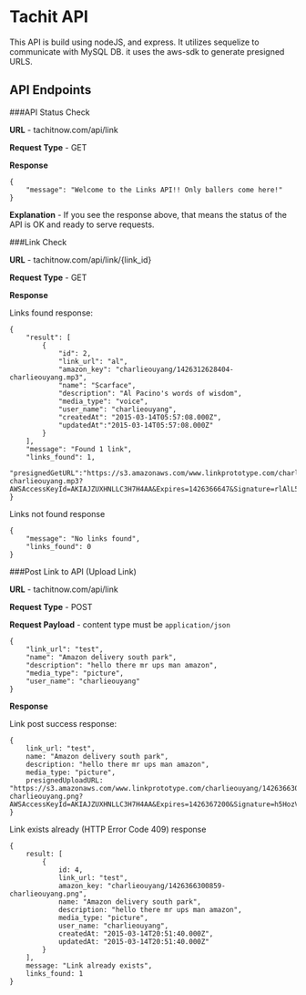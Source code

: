 # Tachit API

This API is build using nodeJS, and express. It utilizes sequelize to communicate with MySQL DB. it uses the aws-sdk to generate presigned URLS.

## API Endpoints

###API Status Check

**URL** - tachitnow.com/api/link

**Request Type** - GET

**Response** 
```
{
    "message": "Welcome to the Links API!! Only ballers come here!"
}
```

**Explanation** - If you see the response above, that means the status of the API is OK and ready to serve requests.

###Link Check

**URL** - tachitnow.com/api/link/{link_id}

**Request Type** - GET

**Response** 

Links found response: 
```
{
    "result": [
        {
            "id": 2,
            "link_url": "al",
            "amazon_key": "charlieouyang/1426312628404-charlieouyang.mp3",
            "name": "Scarface",
            "description": "Al Pacino's words of wisdom",
            "media_type": "voice",
            "user_name": "charlieouyang",
            "createdAt": "2015-03-14T05:57:08.000Z",
            "updatedAt":"2015-03-14T05:57:08.000Z"
        }
    ],
    "message": "Found 1 link",
    "links_found": 1,
    "presignedGetURL":"https://s3.amazonaws.com/www.linkprototype.com/charlieouyang/1426312628404-charlieouyang.mp3?AWSAccessKeyId=AKIAJZUXHNLLC3H7H4AA&Expires=1426366647&Signature=rlAlL5b%2F7tMa44HlrdKEqnXK224%3D"
}
```

Links not found response

```
{
    "message": "No links found",
    "links_found": 0
}
```

###Post Link to API (Upload Link)

**URL** - tachitnow.com/api/link

**Request Type** - POST

**Request Payload** - content type must be ```application/json```

```
{
    "link_url": "test",
    "name": "Amazon delivery south park",
    "description": "hello there mr ups man amazon",
    "media_type": "picture",
    "user_name": "charlieouyang"
}
```

**Response** 

Link post success response: 
```
{
    link_url: "test",
    name: "Amazon delivery south park",
    description: "hello there mr ups man amazon",
    media_type: "picture",
    presignedUploadURL: "https://s3.amazonaws.com/www.linkprototype.com/charlieouyang/1426366300859-charlieouyang.png?AWSAccessKeyId=AKIAJZUXHNLLC3H7H4AA&Expires=1426367200&Signature=h5HozVnpEdtW%2F3jzYFoNXeK8h2I%3D"
}
```

Link exists already (HTTP Error Code 409) response

```
{
    result: [
        {
            id: 4,
            link_url: "test",
            amazon_key: "charlieouyang/1426366300859-charlieouyang.png",
            name: "Amazon delivery south park",
            description: "hello there mr ups man amazon",
            media_type: "picture",
            user_name: "charlieouyang",
            createdAt: "2015-03-14T20:51:40.000Z",
            updatedAt: "2015-03-14T20:51:40.000Z"
        }
    ],
    message: "Link already exists",
    links_found: 1
}
```
